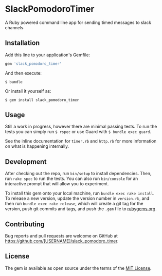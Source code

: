 # SlackPomodoroTimer

A Ruby powered command line app for sending timed messages to slack channels

## Installation

Add this line to your application's Gemfile:

```ruby
gem 'slack_pomodoro_timer'
```

And then execute:

    $ bundle

Or install it yourself as:

    $ gem install slack_pomodoro_timer

## Usage


Still a work in progress, however there are minimal passing tests.
To run the tests you can simply run `$ rspec` or use Guard with `$ bundle exec guard`.

See the inline documentation for `timer.rb` and `http.rb` for more information on what is happening internally.


## Development

After checking out the repo, run `bin/setup` to install dependencies. Then, run `rake spec` to run the tests. You can also run `bin/console` for an interactive prompt that will allow you to experiment.

To install this gem onto your local machine, run `bundle exec rake install`. To release a new version, update the version number in `version.rb`, and then run `bundle exec rake release`, which will create a git tag for the version, push git commits and tags, and push the `.gem` file to [rubygems.org](https://rubygems.org).

## Contributing

Bug reports and pull requests are welcome on GitHub at https://github.com/[USERNAME]/slack_pomodoro_timer.


## License

The gem is available as open source under the terms of the [MIT License](http://opensource.org/licenses/MIT).

